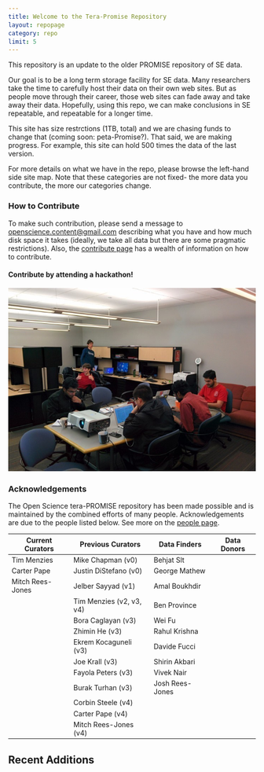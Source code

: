 ```yaml
---
title: Welcome to the Tera-Promise Repository
layout: repopage
category: repo
limit: 5
---
```


This repository is an update to the older PROMISE repository of SE data.

Our goal is to be a long term storage facility for SE data. Many researchers take the time to carefully host their data on their own web sites. But as people move through their career, those web sites can fade away and take away their data. Hopefully, using this repo, we can make 
conclusions in SE repeatable, and repeatable for a  longer time.

This site has size restrctions (1TB, total) and we are chasing funds to change that (coming soon: peta-Promise?). That said, we are making progress. For example, this site can hold 500 times the data of the last version. 

For more details on what we have in the repo, please browse the left-hand side site map. Note that these categories are not
fixed- the more data you contribute, the more our categories change.

### How to Contribute 

To make such  contribution, please send a message to
[openscience.content@gmail.com](mailto:openscience.content@gmail.com) 
describing what you have and how much disk space it takes (ideally, we  take all data but there are some pragmatic restrictions).
Also, the [contribute page](/repo/contribute) has a wealth of information on how to contribute.

#### Contribute by attending a hackathon!
![February 13, 2015 Hackathon](/img/2015-02-13-hackathon3.jpg "February 13, 2015 Hackathon")


### Acknowledgements

The Open Science tera-PROMISE repository has been made possible and is maintained by the combined efforts of many people. Acknowledgements are due to the people listed below. See more on the [people page](/repo/people).

Current Curators | Previous Curators        |   Data Finders  |  Data Donors
-----------------|--------------------------|-----------------|-----------------------
Tim Menzies      | Mike Chapman (v0)        | Behjat Slt      | 
Carter Pape      | Justin DiStefano (v0)    | George Mathew   |
Mitch Rees-Jones | Jelber Sayyad (v1)       | Amal Boukhdir   |
                 |Tim Menzies (v2, v3, v4)  | Ben Province    |
                 | Bora Caglayan (v3)       | Wei Fu          |
                 | Zhimin He (v3)           | Rahul Krishna   |
                 | Ekrem Kocaguneli (v3)    | Davide Fucci    |
                 | Joe Krall (v3)           | Shirin Akbari   |
                 | Fayola Peters (v3)       | Vivek Nair      |
                 | Burak Turhan (v3)        | Josh Rees-Jones |
		 | Corbin Steele (v4)       | |
		 | Carter Pape (v4)         | |
		 | Mitch Rees-Jones (v4)    | |


## Recent Additions

